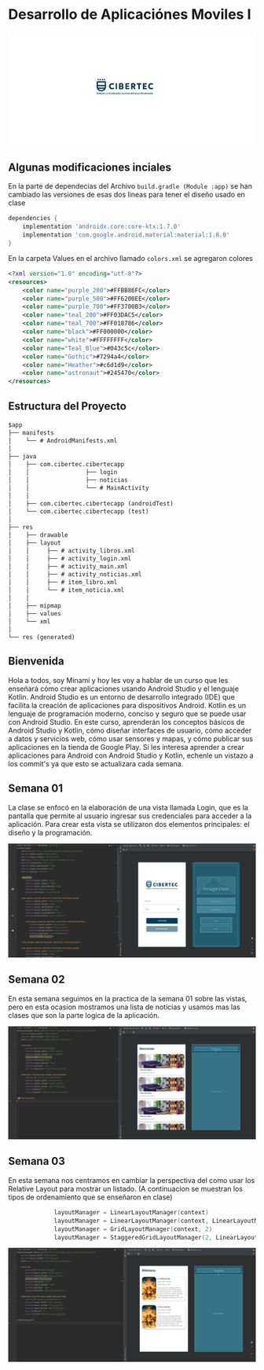 # Desarrollo de Aplicaciónes Moviles I
![logo](/public/logo.jpg)

## Algunas modificaciones inciales
En la parte de dependecias del Archivo `build.gradle (Module :app)` se han cambiado las versiones de esas dos lineas para tener el diseño usado en clase
```Groovy
dependencies {
    implementation 'androidx.core:core-ktx:1.7.0'
    implementation 'com.google.android.material:material:1.8.0'
}
```
En la carpeta Values en el archivo llamado `colors.xml` se agregaron colores
```xml
<?xml version="1.0" encoding="utf-8"?>
<resources>
    <color name="purple_200">#FFBB86FC</color>
    <color name="purple_500">#FF6200EE</color>
    <color name="purple_700">#FF3700B3</color>
    <color name="teal_200">#FF03DAC5</color>
    <color name="teal_700">#FF018786</color>
    <color name="black">#FF000000</color>
    <color name="white">#FFFFFFFF</color>
    <color name="Teal_Blue">#043c5c</color>
    <color name="Gothic">#7294a4</color>
    <color name="Heather">#c6d1d9</color>
    <color name="astronaut">#245470</color>
</resources>
```

## Estructura del Proyecto
```
$app
├── manifests
│    └── # AndroidManifests.xml
│
├── java
│    ├── com.cibertec.cibertecapp
│    │                ├── login
│    │                ├── noticias 
│    │                └── # MainActivity
│    │
│    ├── com.cibertec.cibertecapp (androidTest)   
│    └── com.cibertec.cibertecapp (test) 
│   
├── res
│    ├── drawable
│    ├── layout
│    │     ├── # activity_libros.xml
│    │     ├── # activity_login.xml
│    │     ├── # activity_main.xml
│    │     ├── # activity_noticias.xml
│    │     ├── # item_libro.xml
│    │     └── # item_noticia.xml
│    │
│    ├── mipmap
│    ├── values
│    └── xml
│
└── res (generated)
```

## Bienvenida
Hola a todos, soy Minami y hoy les voy a hablar de un curso que les enseñará cómo crear aplicaciones usando Android Studio y el lenguaje Kotlin. Android Studio es un entorno de desarrollo integrado (IDE) que facilita la creación de aplicaciones para dispositivos Android. Kotlin es un lenguaje de programación moderno, conciso y seguro que se puede usar con Android Studio. En este curso, aprenderán los conceptos básicos de Android Studio y Kotlin, cómo diseñar interfaces de usuario, cómo acceder a datos y servicios web, cómo usar sensores y mapas, y cómo publicar sus aplicaciones en la tienda de Google Play. Si les interesa aprender a crear aplicaciones para Android con Android Studio y Kotlin, echenle un vistazo a los commit's ya que esto se actualizara cada semana.

## Semana 01
La clase se enfocó en la elaboración de una vista llamada Login, que es la pantalla que permite al usuario ingresar sus credenciales para acceder a la aplicación. Para crear esta vista se utilizaron dos elementos principales: el diseño y la programación.

![login](/public/login.jpg)

## Semana 02 
En esta semana seguimos en la practica de la semana 01 sobre las vistas, pero en esta ocasion mostramos una lista de noticias y usamos mas las clases que son la parte logica de la aplicación.

![noticias](/public/noticias.jpg)

## Semana 03
En esta semana nos centramos en cambiar la perspectiva del como usar los Relative Layout para mostrar un listado. (A continuacion se muestran los tipos de ordenamiento que se enseñaron en clase)
```kotlin
             layoutManager = LinearLayoutManager(context)
             layoutManager = LinearLayoutManager(context, LinearLayoutManager.HORIZONTAL, false)
             layoutManager = GridLayoutManager(context, 2)
             layoutManager = StaggeredGridLayoutManager(2, LinearLayoutManager.VERTICAL)
```
![libros](/public/libros.jpg)
